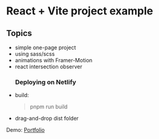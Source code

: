 # React + Vite project example

## Topics

- simple one-page project
- using sass/scss
- animations with Framer-Motion
- react intersection observer
  ### Deploying on Netlify
- build:
    > pnpm run build
- drag-and-drop dist folder

Demo: [Portfolio](https://mkatay.github.io/portfolio-react/#Home)